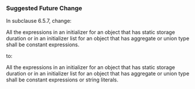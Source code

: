 ### Suggested Future Change

In subclause 6.5.7, change:

All the expressions in an initializer for an object that has static storage
duration or in an initializer list for an object that has aggregate or union
type shall be constant expressions.

to:

All the expressions in an initializer for an object that has static storage
duration or in an initializer list for an object that has aggregate or union
type shall be constant expressions or string literals.
